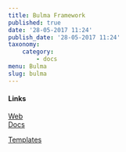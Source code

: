 ```yaml
---
title: Bulma Framework
published: true
date: '28-05-2017 11:24'
publish_date: '28-05-2017 11:24'
taxonomy:
    category:
        - docs
menu: Bulma
slug: bulma
---
```


#### Links

[Web](../../../index.phpa.io)  
[Docs](../../../index.phpa.io/documentation)

[Templates](../../../index.phpsup.github.io/bulma-templates/) 
